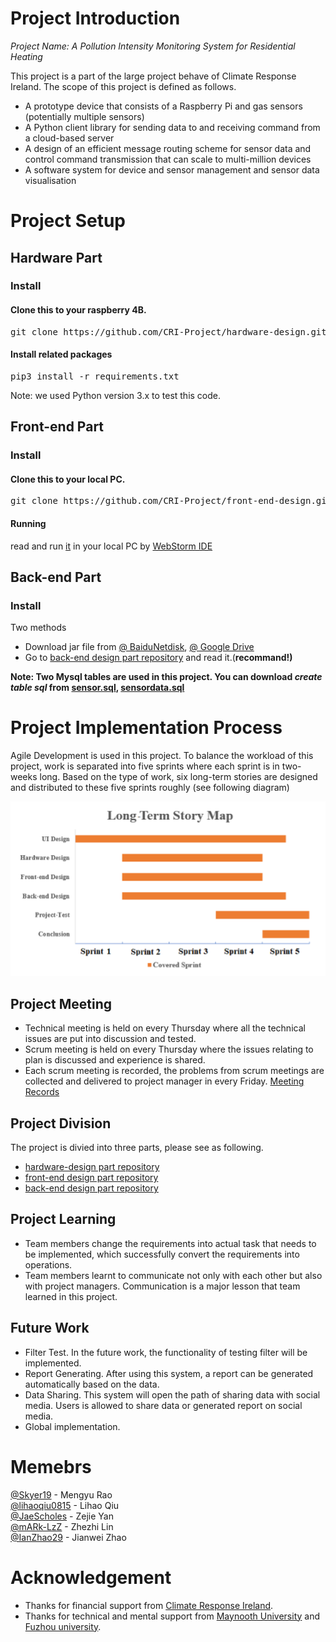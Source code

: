 # Project Introduction
*Project Name: A Pollution Intensity Monitoring System for Residential Heating*

This project is a part of the large project behave of Climate Response Ireland. The scope of this project is defined as follows. 
- A prototype device that consists of a Raspberry Pi and gas sensors (potentially multiple sensors)
- A Python client library for sending data to and receiving command from a cloud-based server
- A design of an efficient message routing scheme for sensor data and control command transmission that can scale to multi-million devices 
- A software system for device and sensor management and sensor data visualisation

# Project Setup
## Hardware Part

### Install
#### Clone this to your raspberry 4B.
<pre>git clone https://github.com/CRI-Project/hardware-design.git</pre> 
#### Install related packages
<pre>pip3 install -r requirements.txt</pre>
Note: we used Python version 3.x to test this code.

## Front-end Part

### Install
#### Clone this to your local PC.
<pre>git clone https://github.com/CRI-Project/front-end-design.git</pre> 
#### Running
read and run [it](https://github.com/CRI-Project/front-end-design) in your local PC by [WebStorm IDE](https://www.jetbrains.com/webstorm/)

## Back-end Part

### Install
Two methods
- Download jar file from [@ BaiduNetdisk](https://pan.baidu.com/s/1GxXVp_n5ejZLgwmzeIdjgQ), [@ Google Drive](https://drive.google.com/drive/folders/16v6IR2Z6iUJrjWRO28L27aog0YoRvsfB?usp=sharing) 
- Go to [back-end design part repository](https://github.com/CRI-Project/back-end-design) and read it.(**recommand!)**

**Note: 
Two Mysql tables are used in this project. You can download _create table sql_ from <a href="https://github.com/CRI-Project/related-materials/blob/main/sensor.sql" download="sensor.sql">sensor.sql</a>, [sensordata.sql](https://github.com/CRI-Project/related-materials/blob/main/sensordata.sql)**

# Project Implementation Process
Agile Development is used in this project. To balance the workload of this project, work is separated into five sprints where each sprint is in two-weeks long. Based on the type of work, six long-term stories are designed and distributed to these five sprints roughly (see following diagram)
<center class="half" style="text-align: center;">
  <img src="images/design_map.png"/>
</center>

## Project Meeting
- Technical meeting is held on every Thursday where all the technical issues are put into discussion and tested.
- Scrum meeting is held on every Thursday where the issues relating to plan is discussed and experience is shared. 
- Each scrum meeting is recorded, the problems from scrum meetings are collected and delivered to project manager in every Friday.
[Meeting Records](https://github.com/CRI-Project/related-materials/tree/main/meeting%20Records)

## Project Division
The project is divied into three parts, please see as following.
- [hardware-design part repository](https://github.com/CRI-Project/hardware-design)
- [front-end design part repository](https://github.com/CRI-Project/front-end-design)
- [back-end design part repository](https://github.com/CRI-Project/back-end-design)


## Project Learning
- Team members change the requirements into actual task that needs to be implemented, which successfully convert the requirements into operations.
- Team members learnt to communicate not only with each other but also with project managers. Communication is a major lesson that team learned in this project.

## Future Work
- Filter Test. In the future work, the functionality of testing filter will be implemented. 
- Report Generating. After using this system, a report can be generated automatically based on the data. 
- Data Sharing. This system will open the path of sharing data with social media. Users is allowed to share data or generated report on social media.
- Global implementation. 

# Memebrs
[@Skyer19](https://github.com/Skyer19) - Mengyu Rao<br> 
[@lihaoqiu0815](https://github.com/lihaoqiu0815) - Lihao Qiu<br>
[@JaeScholes](https://github.com/JaeScholes) - Zejie Yan<br>
[@mARk-LzZ](https://github.com/mARk-LzZ) - Zhezhi Lin<br>
[@IanZhao29](https://github.com/IanZhao29) - Jianwei Zhao

# Acknowledgement
- Thanks for financial support from [Climate Response Ireland](https://climateresponse.ie/).
- Thanks for technical and mental support from [Maynooth University](https://maynoothuniversity.ie/) and [Fuzhou university](https://www.fzu.edu.cn).

